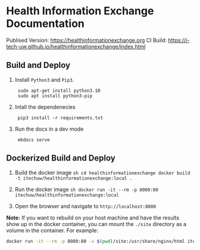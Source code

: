 # Health Information Exchange Documentation

Publised Version: https://healthinformationexchange.org
CI Build: https://i-tech-uw.github.io/healthinformationexchange/index.html

## Build and Deploy

1. Install `Python3` and `Pip3`.

        sudo apt-get install python3.10
        sudo apt install python3-pip

2. Intall the dependenecies

        pip3 install -r requirements.txt

3. Run the docs in a dev mode

        mkdocs serve

## Dockerized Build and Deploy

1. Build the docker image
        ```sh
        cd healthinformationexchange
        docker build -t itechuw/healthinformationexchange:local .
        ```
2. Run the docker image
        ```sh
        docker run -it --rm -p 8000:80 itechuw/healthinformationexchange:local
        ```

3. Open the browser and navigate to `http://localhost:8000`

**Note:** If you want to rebuild on your host machine and have the results show up in the docker container, you can mount the `./site` directory as a volume in the container. For example:

```sh
docker run -it --rm -p 8000:80 -v $(pwd)/site:/usr/share/nginx/html itechuw/healthinformationexchange:local
```
